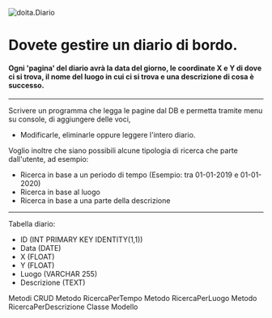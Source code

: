 ![doita.Diario](https://socialify.git.ci/Simomagy/doita.Diario/image?font=Bitter&language=1&name=1&owner=1&theme=Dark)
 
 # Dovete gestire un diario di bordo.
#### Ogni 'pagina' del diario avrà la data del giorno, le coordinate X e Y di dove ci si trova, il nome del luogo in cui ci si trova e una descrizione di cosa è successo.

---
Scrivere un programma che legga le pagine dal DB e permetta tramite menu su console, di aggiungere delle voci,
- Modificarle, eliminarle oppure leggere l'intero diario.

Voglio inoltre che siano possibili alcune tipologia di ricerca che parte dall'utente, ad esempio:
- Ricerca in base a un periodo di tempo (Esempio: tra 01-01-2019 e 01-01-2020)
- Ricerca in base al luogo
- Ricerca in base a una parte della descrizione

---
Tabella diario:
- ID (INT PRIMARY KEY IDENTITY(1,1))
- Data (DATE)
- X (FLOAT)
- Y (FLOAT)
- Luogo (VARCHAR 255)
- Descrizione (TEXT)

Metodi CRUD
Metodo RicercaPerTempo
Metodo RicercaPerLuogo
Metodo RicercaPerDescrizione
Classe Modello
